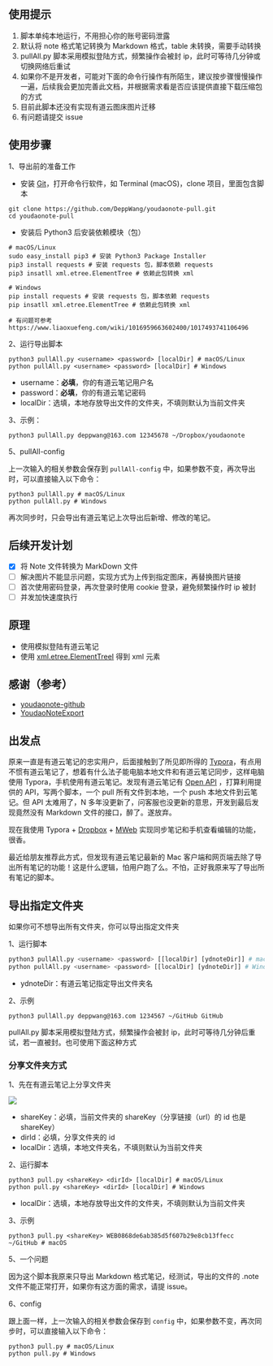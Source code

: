 ## 使用提示

1. 脚本单纯本地运行，不用担心你的账号密码泄露
2. 默认将 note 格式笔记转换为 Markdown 格式，table 未转换，需要手动转换
3. pullAll.py 脚本采用模拟登陆方式，频繁操作会被封 ip，此时可等待几分钟或切换网络后重试
4. 如果你不是开发者，可能对下面的命令行操作有所陌生，建议按步骤慢慢操作一遍，后续我会更加完善此文档，并根据需求看是否应该提供直接下载压缩包的方式
5. 目前此脚本还没有实现有道云图床图片迁移
6. 有问题请提交 issue

## 使用步骤

<!--针对普通用户-->

1、导出前的准备工作

- 安装 [Git](https://git-scm.com/downloads)，打开命令行软件，如 Terminal (macOS)，clone 项目，里面包含脚本

```shell
git clone https://github.com/DeppWang/youdaonote-pull.git
cd youdaonote-pull
```

- 安装后 Python3 后安装依赖模块（包）

```shell
# macOS/Linux
sudo easy_install pip3 # 安装 Python3 Package Installer
pip3 install requests # 安装 requests 包，脚本依赖 requests
pip3 insatll xml.etree.ElementTree # 依赖此包转换 xml
```

```shell
# Windows
pip install requests # 安装 requests 包，脚本依赖 requests
pip insatll xml.etree.ElementTree # 依赖此包转换 xml

# 有问题可参考 https://www.liaoxuefeng.com/wiki/1016959663602400/1017493741106496
```

2、运行导出脚本

```shell
python3 pullAll.py <username> <password> [localDir] # macOS/Linux
python pullAll.py <username> <password> [localDir] # Windows
```

* username：**必填**，你的有道云笔记用户名
* password：**必填**，你的有道云笔记密码
* localDir：选填，本地存放导出文件的文件夹，不填则默认为当前文件夹

3、示例：

```shell
python3 pullAll.py deppwang@163.com 12345678 ~/Dropbox/youdaonote
```

5、pullAll-config

上一次输入的相关参数会保存到 `pullAll-config` 中，如果参数不变，再次导出时，可以直接输入以下命令：

```shell
python3 pullAll.py # macOS/Linux
python pullAll.py # Windows
```

再次同步时，只会导出有道云笔记上次导出后新增、修改的笔记。

## 后续开发计划

- [x] 将 Note 文件转换为 MarkDown 文件
- [ ] 解决图片不能显示问题，实现方式为上传到指定图床，再替换图片链接<!--针对普通用户，提供服务器一键下载压缩包-->
- [ ] 首次使用密码登录，再次登录时使用 cookie 登录，避免频繁操作时 ip 被封
- [ ] 并发加快速度执行

## 原理

- 使用模拟登陆有道云笔记
- 使用 [xml.etree.ElementTreeI](http://docs.python.org/3.7/library/xml.etree.elementtree.html) 得到 xml 元素

## 感谢（参考）

- [youdaonote-github](https://github.com/junzixiehui/youdaonote-github)
- [YoudaoNoteExport](https://github.com/wesley2012/YoudaoNoteExport)

## 出发点

原来一直是有道云笔记的忠实用户，后面接触到了所见即所得的 [Typora](https://typora.io/)，有点用不惯有道云笔记了，想着有什么法子能电脑本地文件和有道云笔记同步，这样电脑使用 Typora，手机使用有道云笔记。发现有道云笔记有 [Open API](http://note.youdao.com/open/developguide.html) ，打算利用提供的 API，写两个脚本，一个 pull 所有文件到本地，一个 push 本地文件到云笔记。但 API 太难用了，N 多年没更新了，问客服也没更新的意思，开发到最后发现竟然没有 Markdown 文件的接口，醉了。遂放弃。

现在我使用 Typora + [Dropbox](https://www.dropbox.com/) + [MWeb](https://www.mweb.im/) 实现同步笔记和手机查看编辑的功能，很香。

最近给朋友推荐此方式，但发现有道云笔记最新的 Mac 客户端和网页端去除了导出所有笔记的功能！这是什么逻辑，怕用户跑了么。不怕，正好我原来写了导出所有笔记的脚本。

<!--[](https://deppwang.oss-cn-beijing.aliyuncs.com/blog/2020-03-29-150319.png)-->

<!--[](https://deppwang.oss-cn-beijing.aliyuncs.com/blog/2020-03-29-150303.png)-->

## 导出指定文件夹

如果你可不想导出所有文件夹，你可以导出指定文件夹

1、运行脚本

```python
python3 pullAll.py <username> <password> [[localDir] [ydnoteDir]] # macOS/Linux
python pullAll.py <username> <password> [[localDir] [ydnoteDir]] # Windows
```

- ydnoteDir：有道云笔记指定导出文件夹名

2、示例

```shell
python3 pullAll.py deppwang@163.com 1234567 ~/GitHub GitHub
```

<!--3、效果-->

<!--![(https://deppwang.oss-cn-beijing.aliyuncs.com/blog/2020-03-29-150254.png)-->

pullAll.py 脚本采用模拟登陆方式，频繁操作会被封 ip，此时可等待几分钟后重试，若一直被封。也可使用下面这种方式

### 分享文件夹方式

1、先在有道云笔记上分享文件夹

![](https://deppwang.oss-cn-beijing.aliyuncs.com/blog/2020-03-29-150245.png)


* shareKey：必填，当前文件夹的 shareKey（分享链接（url）的 id 也是 shareKey）
* dirId：必填，分享文件夹的 id
* localDir：选填，本地文件夹名，不填则默认为当前文件夹

2、运行脚本

```shell
python3 pull.py <shareKey> <dirId> [localDir] # macOS/Linux
python pull.py <shareKey> <dirId> [localDir] # Windows
```

- localDir：选填，本地存放导出文件的文件夹，不填则默认为当前文件夹

3、示例

```shell
python3 pull.py <shareKey> WEB0868de6ab385d5f607b29e8cb13ffecc ~/GitHub # macOS
```

<!--4、效果-->

<!--!(https://deppwang.oss-cn-beijing.aliyuncs.com/blog/2020-03-29-150314.png)-->

5、一个问题

因为这个脚本我原来只导出 Markdown 格式笔记，经测试，导出的文件的 .note 文件不能正常打开，如果你有这方面的需求，请提 issue。

6、config

跟上面一样，上一次输入的相关参数会保存到 `config` 中，如果参数不变，再次同步时，可以直接输入以下命令：

```shell
python3 pull.py # macOS/Linux
python pull.py # Windows
```

<!--!(https://deppwang.oss-cn-beijing.aliyuncs.com/blog/2020-05-17-121251.png)-->

## 